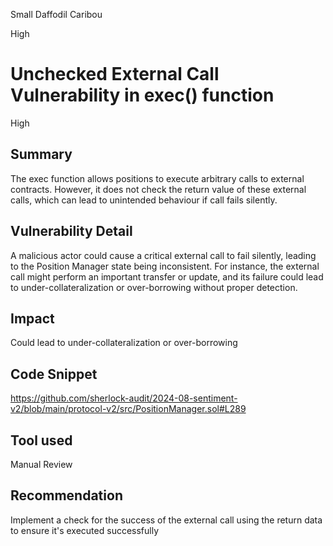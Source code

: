 Small Daffodil Caribou

High

# Unchecked External Call Vulnerability in exec() function

High

## Summary
The exec function allows positions to execute arbitrary calls to external contracts. However, it does not check the return value of these external calls, which can lead to unintended behaviour if call fails silently.

## Vulnerability Detail
A malicious actor could cause a critical external call to fail silently, leading to the Position Manager state being inconsistent. For instance, the external call might perform an important transfer or update, and its failure could lead to under-collateralization or over-borrowing without proper detection.

## Impact
Could lead to under-collateralization or over-borrowing 

## Code Snippet

https://github.com/sherlock-audit/2024-08-sentiment-v2/blob/main/protocol-v2/src/PositionManager.sol#L289

## Tool used
Manual Review

## Recommendation
Implement a check for the success of the external call using the return data to ensure it's executed successfully
